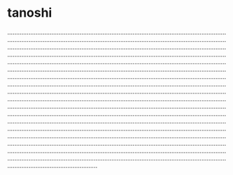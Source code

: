 # tanoshi
...........................................................................................................................................................................................................................................................................................................................................................................................................................................................................................................................................................................................................................................................................................................................................................................................................................................................................................................................................................................................................................................................................................................................................................................................................................................................................................................................................................................................................................................................................................................................................................................................................................................................................................................................................................................................................................................................................................................................................................................................................................................................................................................................................................................................................................................................................................................................................................................